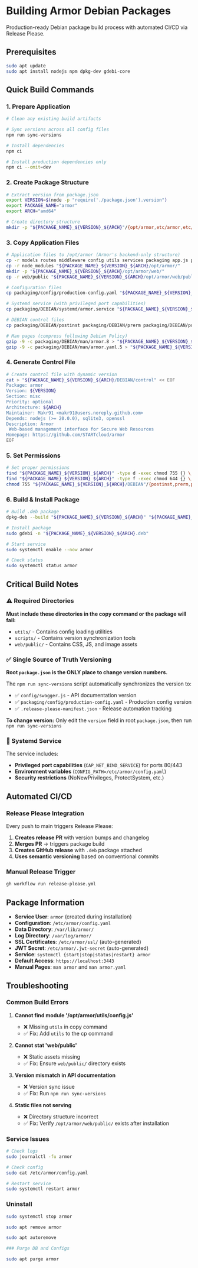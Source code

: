# Building Armor Debian Packages

Production-ready Debian package build process with automated CI/CD via Release Please.

## Prerequisites

```bash
sudo apt update
sudo apt install nodejs npm dpkg-dev gdebi-core
```

## Quick Build Commands

### 1. Prepare Application
```bash
# Clean any existing build artifacts

# Sync versions across all config files
npm run sync-versions

# Install dependencies
npm ci

# Install production dependencies only
npm ci --omit=dev
```

### 2. Create Package Structure
```bash
# Extract version from package.json
export VERSION=$(node -p "require('./package.json').version")
export PACKAGE_NAME="armor"
export ARCH="amd64"

# Create directory structure
mkdir -p "${PACKAGE_NAME}_${VERSION}_${ARCH}"/{opt/armor,etc/armor,etc/systemd/system,var/lib/armor,var/log/armor,usr/share/man/man8,usr/share/man/man5,DEBIAN}
```

### 3. Copy Application Files
```bash
# Application files to /opt/armor (Armor's backend-only structure)
cp -r models routes middleware config utils services packaging app.js package.json "${PACKAGE_NAME}_${VERSION}_${ARCH}/opt/armor/"
cp -r node_modules "${PACKAGE_NAME}_${VERSION}_${ARCH}/opt/armor/"
mkdir -p "${PACKAGE_NAME}_${VERSION}_${ARCH}/opt/armor/web/"
cp -r web/public "${PACKAGE_NAME}_${VERSION}_${ARCH}/opt/armor/web/public"

# Configuration files
cp packaging/config/production-config.yaml "${PACKAGE_NAME}_${VERSION}_${ARCH}/etc/armor/config.yaml"

# Systemd service (with privileged port capabilities)
cp packaging/DEBIAN/systemd/armor.service "${PACKAGE_NAME}_${VERSION}_${ARCH}/etc/systemd/system/"

# DEBIAN control files
cp packaging/DEBIAN/postinst packaging/DEBIAN/prerm packaging/DEBIAN/postrm "${PACKAGE_NAME}_${VERSION}_${ARCH}/DEBIAN/"

# Man pages (compress following Debian Policy)
gzip -9 -c packaging/DEBIAN/man/armor.8 > "${PACKAGE_NAME}_${VERSION}_${ARCH}/usr/share/man/man8/armor.8.gz"
gzip -9 -c packaging/DEBIAN/man/armor.yaml.5 > "${PACKAGE_NAME}_${VERSION}_${ARCH}/usr/share/man/man5/armor.yaml.5.gz"
```

### 4. Generate Control File
```bash
# Create control file with dynamic version
cat > "${PACKAGE_NAME}_${VERSION}_${ARCH}/DEBIAN/control" << EOF
Package: armor
Version: ${VERSION}
Section: misc
Priority: optional
Architecture: ${ARCH}
Maintainer: Makr91 <makr91@users.noreply.github.com>
Depends: nodejs (>= 20.0.0), sqlite3, openssl
Description: Armor
 Web-based management interface for Secure Web Resources
Homepage: https://github.com/STARTcloud/armor
EOF
```

### 5. Set Permissions
```bash
# Set proper permissions
find "${PACKAGE_NAME}_${VERSION}_${ARCH}" -type d -exec chmod 755 {} \;
find "${PACKAGE_NAME}_${VERSION}_${ARCH}" -type f -exec chmod 644 {} \;
chmod 755 "${PACKAGE_NAME}_${VERSION}_${ARCH}/DEBIAN"/{postinst,prerm,postrm}
```

### 6. Build & Install Package
```bash
# Build .deb package
dpkg-deb --build "${PACKAGE_NAME}_${VERSION}_${ARCH}" "${PACKAGE_NAME}_${VERSION}_${ARCH}.deb"

# Install package
sudo gdebi -n "${PACKAGE_NAME}_${VERSION}_${ARCH}.deb"

# Start service
sudo systemctl enable --now armor

# Check status
sudo systemctl status armor
```

## Critical Build Notes

### ⚠️ Required Directories
**Must include these directories in the copy command or the package will fail:**
- `utils/` - Contains config loading utilities
- `scripts/` - Contains version synchronization tools
- `web/public/` - Contains CSS, JS, and image assets

### ✅ Single Source of Truth Versioning
**Root `package.json` is the ONLY place to change version numbers.**

The `npm run sync-versions` script automatically synchronizes the version to:
- ✅ `config/swagger.js` - API documentation version  
- ✅ `packaging/config/production-config.yaml` - Production config version
- ✅ `.release-please-manifest.json` - Release automation tracking

**To change version:** Only edit the `version` field in root `package.json`, then run `npm run sync-versions`

### 🔧 Systemd Service
The service includes:
- **Privileged port capabilities** (`CAP_NET_BIND_SERVICE`) for ports 80/443
- **Environment variables** (`CONFIG_PATH=/etc/armor/config.yaml`)
- **Security restrictions** (NoNewPrivileges, ProtectSystem, etc.)

## Automated CI/CD

### Release Please Integration
Every push to main triggers Release Please:
1. **Creates release PR** with version bumps and changelog
2. **Merges PR** → triggers package build
3. **Creates GitHub release** with `.deb` package attached
4. **Uses semantic versioning** based on conventional commits

### Manual Release Trigger
```bash
gh workflow run release-please.yml
```

## Package Information

- **Service User**: `armor` (created during installation)
- **Configuration**: `/etc/armor/config.yaml`
- **Data Directory**: `/var/lib/armor/`
- **Log Directory**: `/var/log/armor/`
- **SSL Certificates**: `/etc/armor/ssl/` (auto-generated)
- **JWT Secret**: `/etc/armor/.jwt-secret` (auto-generated)
- **Service**: `systemctl {start|stop|status|restart} armor`
- **Default Access**: `https://localhost:3443`
- **Manual Pages**: `man armor` and `man armor.yaml`

## Troubleshooting

### Common Build Errors
1. **Cannot find module '/opt/armor/utils/config.js'**
   - ❌ Missing `utils` in copy command
   - ✅ Fix: Add `utils` to the cp command

2. **Cannot stat 'web/public'**
   - ❌ Static assets missing
   - ✅ Fix: Ensure `web/public/` directory exists

3. **Version mismatch in API documentation**
   - ❌ Version sync issue
   - ✅ Fix: Run `npm run sync-versions`

4. **Static files not serving**
   - ❌ Directory structure incorrect
   - ✅ Fix: Verify `/opt/armor/web/public/` exists after installation

### Service Issues
```bash
# Check logs
sudo journalctl -fu armor

# Check config
sudo cat /etc/armor/config.yaml

# Restart service
sudo systemctl restart armor
```

### Uninstall
```bash
sudo systemctl stop armor

sudo apt remove armor

sudo apt autoremove

### Purge DB and Configs

sudo apt purge armor
